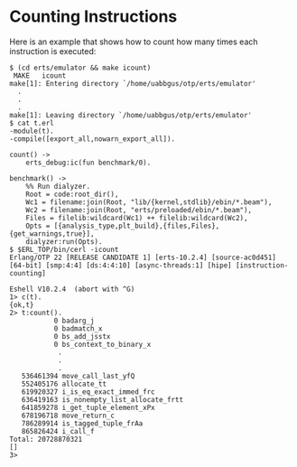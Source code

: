 <!--
%CopyrightBegin%

Copyright Ericsson AB 2023. All Rights Reserved.

Licensed under the Apache License, Version 2.0 (the "License");
you may not use this file except in compliance with the License.
You may obtain a copy of the License at

    http://www.apache.org/licenses/LICENSE-2.0

Unless required by applicable law or agreed to in writing, software
distributed under the License is distributed on an "AS IS" BASIS,
WITHOUT WARRANTIES OR CONDITIONS OF ANY KIND, either express or implied.
See the License for the specific language governing permissions and
limitations under the License.

%CopyrightEnd%
-->
# Counting Instructions

Here is an example that shows how to count how many times each instruction is
executed:

```text
$ (cd erts/emulator && make icount)
 MAKE	icount
make[1]: Entering directory `/home/uabbgus/otp/erts/emulator'
  .
  .
  .
make[1]: Leaving directory `/home/uabbgus/otp/erts/emulator'
$ cat t.erl
-module(t).
-compile([export_all,nowarn_export_all]).

count() ->
    erts_debug:ic(fun benchmark/0).

benchmark() ->
    %% Run dialyzer.
    Root = code:root_dir(),
    Wc1 = filename:join(Root, "lib/{kernel,stdlib}/ebin/*.beam"),
    Wc2 = filename:join(Root, "erts/preloaded/ebin/*.beam"),
    Files = filelib:wildcard(Wc1) ++ filelib:wildcard(Wc2),
    Opts = [{analysis_type,plt_build},{files,Files},{get_warnings,true}],
    dialyzer:run(Opts).
$ $ERL_TOP/bin/cerl -icount
Erlang/OTP 22 [RELEASE CANDIDATE 1] [erts-10.2.4] [source-ac0d451] [64-bit] [smp:4:4] [ds:4:4:10] [async-threads:1] [hipe] [instruction-counting]

Eshell V10.2.4  (abort with ^G)
1> c(t).
{ok,t}
2> t:count().
           0 badarg_j
           0 badmatch_x
           0 bs_add_jsstx
           0 bs_context_to_binary_x
            .
            .
            .
   536461394 move_call_last_yfQ
   552405176 allocate_tt
   619920327 i_is_eq_exact_immed_frc
   636419163 is_nonempty_list_allocate_frtt
   641859278 i_get_tuple_element_xPx
   678196718 move_return_c
   786289914 is_tagged_tuple_frAa
   865826424 i_call_f
Total: 20728870321
[]
3>
```
